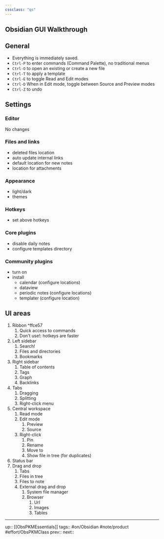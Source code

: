 ```yaml
---
cssclass: "qs"
---
```

## Obsidian GUI Walkthrough

## General

- Everything is immediately saved. 
- `Ctrl-P` to enter commands (Command Palette), no traditional menus
- `Ctrl-O` to open an existing or create a new file
- `Ctrl-T` to apply a template
- `Ctrl-E` to toggle Read and Edit modes
- `Ctrl-D` When in Edit mode, toggle between Source and Preview modes
- `Ctrl-Z` to undo

## Settings

### Editor
No changes

### Files and links

- deleted files location
- auto update internal links
- default location for new notes
- location for attachments


### Appearance
- light/dark
- themes


### Hotkeys
- set above hotkeys
### Core plugins
- disable daily notes
- configure templates directory 
### Community plugins 
- turn on
- install 
	- calendar (configure locations)
	- dataview 
	- periodic notes (configure locations)
	- templater (configure location)

## UI areas

1. Ribbon ^ffce57
	1. Quick access to commands
	2. Don't use!: hotkeys are faster
2. Left sidebar
	1. Search!
	2. Files and directories
	3. Bookmarks
3. Right sidebar
	1. Table of contents
	2. Tags
	3. Graph
	4. Backlinks 
4. Tabs
	1. Dragging 
	2. Splitting 
	3. Right-click menu
5. Central workspace 
	1. Read mode
	2. Edit mode
		1. Preview 
		2. Source
	3. Right-click
		1. Pin
		2. Rename 
		3. Move to
		4. Show file in tree (for duplicates)
6. Status bar
7. Drag and drop
	1. Tabs
	2. Files in tree
	3. Files to note
	4. External drag and drop 
		1. System file manager 
		2. Browser 
			1. Url
			2. Images 
			3. Tables

---
up:: [[ObsPKMEssentials]]
tags:: #on/Obsidian  #note/product #effort/ObsPKMClass 
prev:: 
next:: 